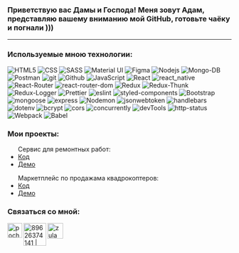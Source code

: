 ### Приветствую вас Дамы и Господа! Меня зовут Адам, представляю вашему вниманию мой GitHub, готовьте чаёку и погнали )))

<hr/>

### Используемые мною технологии:

<p>
    <img alt="HTML5" src="https://img.shields.io/badge/-HTML-yellow?style=for-the-badge&logo=HTML5&logoColor=orange" />
    <img alt="CSS" src="https://img.shields.io/badge/-CSS-blue?style=for-the-badge&logo=HTML5&logoColor=white" />
      <img alt="SASS" src="https://img.shields.io/badge/SASS-hotpink.svg?style=for-the-badge&logo=SASS&logoColor=white" />
    <img alt="Material UI" src="https://img.shields.io/badge/-MaterialUI-golden?style=for-the-badge&logo=materialUI&logoColor=white" />
    <img alt="Figma" src="https://img.shields.io/badge/-Figma-rgb(242, 78, 30)?style=for-the-badge&logo=figma&logoColor=white" />
    <img alt="Nodejs" src="https://img.shields.io/badge/-Nodejs-43853d?style=for-the-badge&logo=Node.js&logoColor=white" /> 
    <img alt="Mongo-DB" src="https://img.shields.io/badge/-Mongo_DB-white?style=for-the-badge&logo=MongoDB&logoColor=green" />
    <img alt="Postman" src="https://img.shields.io/badge/-Postman-orange?style=for-the-badge&logo=MongoDB&logoColor=white" />
    <img alt="git" src="https://img.shields.io/badge/-Git-F05032?style=for-the-badge&logo=git&logoColor=white" />
    <img alt="Github" src="https://img.shields.io/badge/-Github-black?style=for-the-badge&logo=github&logoColor=white" />
    <img alt="JavaScript" src="https://img.shields.io/badge/-JavaScript-purple?style=for-the-badge&logo=JavaScript&logoColor=white" />
    <img alt="React" src="https://img.shields.io/badge/-React-430098?style=for-the-badge&logo=react&logoColor=white" />
      <img alt="react_native" src="https://img.shields.io/badge/react_native-%2320232a.svg?style=for-the-badge&logo=react&logoColor=%2361DAFB" />
    <img alt="React-Router" src="https://img.shields.io/badge/-React_Router-blue?style=for-the-badge&logo=react-router&logoColor=orange" />
    <img alt="react-router-dom" src="https://img.shields.io/badge/-react--router--dom-45b8d8?style=for-the-badge" />
    <img alt="Redux" src="https://img.shields.io/badge/-Redux-101833?style=for-the-badge&logo=redux&logoColor=white" />
    <img alt="Redux-Thunk" src="https://img.shields.io/badge/-Redux_Thunk-332f6d?style=for-the-badge&logo=Redux&logoColor=white" />
    <img alt="Redux-Logger" src="https://img.shields.io/badge/-React_Hooks-340743?style=for-the-badge&logo=Redux&logoColor=white" />
    <img alt="Prettier" src="https://img.shields.io/badge/-Prettier-grey?style=for-the-badge&logo=Prettier&logoColor=orange" />
    <img alt="eslint" src="https://img.shields.io/badge/eslint-7d0b5f?style=for-the-badge&logo=eslint" />
    <img alt="styled-components" src="https://img.shields.io/badge/-styled--components-green?style=for-the-badge" />
    <img alt="Bootstrap" src="https://img.shields.io/badge/-Bootstrap-430098?style=for-the-badge&logo=Bootstrap&logoColor=white" />
    <img alt="mongoose" src="https://img.shields.io/badge/mongoose-green?style=for-the-badge&logo=mongoose" />
    <img alt="express" src="https://img.shields.io/badge/express-670722?style=for-the-badge&logo=express" />
    <img alt="Nodemon" src="https://img.shields.io/badge/-Nodemon-076713?style=for-the-badge&logo=nodemon&logoColor=black" />  
    <img alt="jsonwebtoken" src="https://img.shields.io/badge/-jsonwebtoken-764ABC?style=for-the-badge&logoColor=white" />
    <img alt="handlebars" src="https://img.shields.io/badge/-handlebars-red?style=for-the-badge&logo=handlebars&logoColor=black" />
    <img alt="dotenv" src="https://img.shields.io/badge/-dotenv-yellow?style=for-the-badge" />
    <img alt="bcrypt" src="https://img.shields.io/badge/bcrypt-3f1111?style=for-the-badge&logo" />
    <img alt="cors" src="https://img.shields.io/badge/-cors-pink?style=for-the-badge" />
    <img alt="concurrently" src="https://img.shields.io/badge/-concurrently-11d999?style=for-the-badge" />
    <img alt="devTools" src="https://img.shields.io/badge/devtools-430098?style=for-the-badge&logo=devTools&logoColor=white" />
    <img alt="http-status" src="https://img.shields.io/badge/-http--status-purple?style=for-the-badge" />
    <img alt="Webpack" src="https://img.shields.io/badge/webpack-73d1b3?style=for-the-badge&logo=webpack&logoColor=blue" />
    <img alt="Babel" src="https://img.shields.io/badge/-babel-5f420f?style=for-the-badge&logo=babel&logoColor=black" />
       
    
    
    
</p>

### Мои проекты:

<ul>
Cервис для ремонтных работ:
<li><a href="https://github.com/zulamho/repair-project">Код</a></li>
<li><a href="https://service-repair.herokuapp.com/">Демо</a></li>
</ul>

<ul>
Маркетплейс по продажама квадрокоптеров:
<li> <a href="https://github.com/zulamho/quadrocopter">Код</a></li>
<li> <a href="https://quadcopter-mern.herokuapp.com/">Демо</a></li>
</ul>

### Связаться со мной:

<a href="https://vk.com/a.amkhadov">
<img align="left" alt="pochtabot | Telegram"   width= "33px" src="https://avatars.mds.yandex.net/get-zen_doc/1595469/pub_5f645b5f35960479b9ffb2f3_5f645c3835960479b90165a2/scale_1200" />
</a>
<a href="https://wa.me/79626374141">
<img align="left" alt="89626374141 | WhatsApp" width="51px" src="https://www.marcelamaia.org/wp-content/uploads/2016/06/logo-whatsapp-png-971.png" />
</a>

<a href="https://www.instagram.com/zulamhoy/">
<img align="left" alt="zulamho | Instagram" width="35px" src="https://logos-download.com/wp-content/uploads/2016/03/Instagram_inverted_variant_Logo_2016.png" /> </a>
